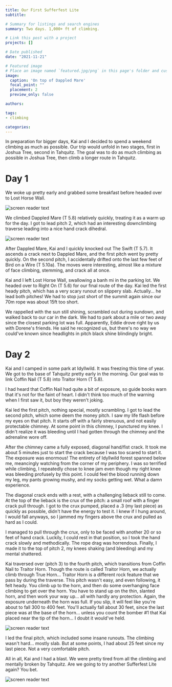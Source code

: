```yaml
---
title: Our First Sufferfest Lite
subtitle: 

# Summary for listings and search engines
summary: Two days. 1,000+ ft of climbing.

# Link this post with a project
projects: []

# Date published
date: "2021-11-21"

# Featured image
# Place an image named `featured.jpg/png` in this page's folder and customize its options here.
image:
  caption: 'On top of Dappled Mare'
  focal_point: ""
  placement: 2
  preview_only: false

authors:

tags:
- climbing

categories:
---
```


In preparation for bigger days, Kai and I decided to spend a weekend climbing as much as possible. Our trip would unfold in two stages, first in Joshua Tree, second in Tahquitz. The goal was to do as much climbing as possible in Joshua Tree, then climb a longer route in Tahquitz.

Day 1
=====

We woke up pretty early and grabbed some breakfast before headed over to Lost Horse Wall. 

![screen reader text](breakfast.jpg "Amazing breakfast burritos")

We climbed Dappled Mare (T 5.8) relatively quickly, treating it as a warm up for the day. I got to lead pitch 2, which had an interesting downclimbing traverse leading into a nice hand crack dihedral.

![screen reader text](kaistart.jpg "Lost Horse Wall")

After Dappled Mare, Kai and I quickly knocked out The Swift (T 5.7). It ascends a crack next to Dappled Mare, and the first pitch went by pretty quickly. On the second pitch, I accidentally drifted onto the last few feet of Bird on a Wire (T 5.10a). The moves were interesting, almost like a mixture of face climbing, stemming, and crack all at once.

Kai and I left Lost Horse Wall, swallowing a banh mi in the parking lot. We headed over to Right On (T 5.6) for our final route of the day. Kai led the first heady pitch, which has a very scary runout on slippery slab. Actually... he lead both pitches! We had to stop just short of the summit again since our 70m rope was about 15ft too short.

We rappelled with the sun still shining, scrambled out during sundown, and walked back to our car in the dark. We had to park about a mile or two away since the closest parking lot was full. Apparently, Eddie drove right by us with Dorene's friends. He said he recognized us, but there's no way we could've known since headlights in pitch black shine blindingly bright.

Day 2
=====

Kai and I camped in some park at Idyllwild. It was freezing this time of year. We got to the base of Tahquitz pretty early in the morning. Our goal was to link Coffin Nail (T 5.8) into Traitor Horn (T 5.8).

I had heard that Coffin Nail had quite a bit of exposure, so guide books warn that it's not for the faint of heart. I didn't think too much of the warning when I first saw it, but boy they weren't joking.

Kai led the first pitch, nothing special, mostly scrambling. I got to lead the second pitch, which some deem the money pitch. I saw my life flash before my eyes on that pitch. It starts off with a fairly strenuous, and not easily protectable chimney. At some point in this chimney, I punctured my knee. I didn't realize it was bleeding until I had gotten through the chimney and the adrenaline wore off.

After the chimney came a fully exposed, diagonal hand/fist crack. It took me about 5 minutes just to start the crack because I was too scared to start it. The exposure was enormous! The entirety of Idyllwild forest spanned below me, meancingly watching from the corner of my periphery. I was so terrified while climbing, I repeatedly chose to knee jam even though my right knee was bleeding profusely by this point. I could feel the blood running down my leg, my pants growing mushy, and my socks getting wet. What a damn experience.

The diagonal crack ends with a rest, with a challenging lieback still to come. At the top of the lieback is the crux of the pitch: a small roof with a finger crack pull through. I got to the crux pumped, placed a .3 (my last piece) as quickly as possible, didn't have the energy to test it. I knew if I hung around, I would fall anyways, so I jammed my fingers above the crux and pulled as hard as I could.

I managed to pull through the crux, only to be faced with another 20 or so feet of hand crack. Luckily, I could rest in that position, so I took the hand crack slowly and methodically. The rope drag was horrendous. Finally, I made it to the top of pitch 2, my knees shaking (and bleeding) and my mental shattered.

Kai traversed over (pitch 3) to the fourth pitch, which transitions from Coffin Nail to Traitor Horn. Though the route is called Traitor Horn, we actually climb through True Horn... Traitor Horn is a different rock feature that we pass by during the traverse. This pitch wasn't easy, and even following, it felt heady. You climb up to the horn, and then do some overhanging face climbing to get over the horn. You have to stand up on the thin, slanted horn, and then work your way up... all with hardly any protection. Again, the exposure underneath the horn was full. If you slip, it will feel like you're about to fall 300 to 400 feet. You'll actually fall about 30 feet, since the last piece was at the base of the horn... unless you count the bomber #1 that Kai placed near the tip of the horn... I doubt it would've held.

![screen reader text](truehorn.jpg "True Horn")

I led the final pitch, which included some insane runouts. The climbing wasn't hard... mostly slab. But at some points, I had about 25 feet since my last piece. Not a very comfortable pitch.

All in all, Kai and I had a blast. We were pretty tired from all the climbing and mentally broken by Tahquitz. Are we going to try another Sufferfest Lite again? You bet.

![screen reader text](summit.jpg "Finishing Coffin Nail into Traitor Horn")